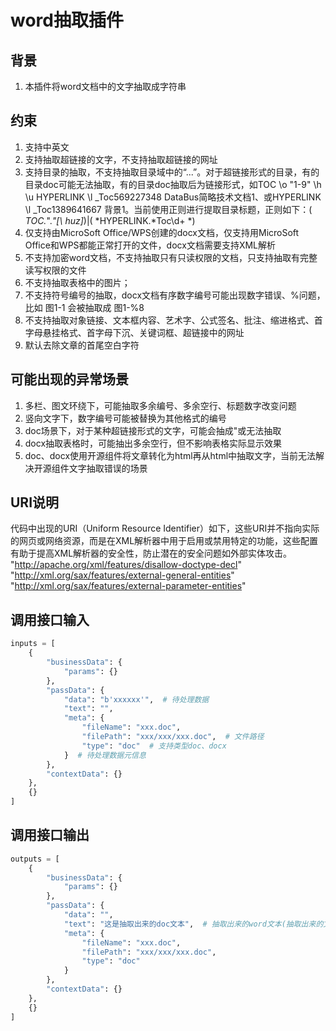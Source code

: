 # word抽取插件

## 背景

1. 本插件将word文档中的文字抽取成字符串

## 约束
1. 支持中英文
2. 支持抽取超链接的文字，不支持抽取超链接的网址
3. 支持目录的抽取，不支持抽取目录域中的“...”。对于超链接形式的目录，有的目录doc可能无法抽取，有的目录doc抽取后为链接形式，如TOC \o "1-9" \h \u  HYPERLINK \l _Toc569227348 DataBus简略技术文档1、或HYPERLINK \l _Toc1389641667 背景1。当前使用正则进行提取目录标题，正则如下：( *TOC.*".*"[\\ huz]*)|( *HYPERLINK.*Toc\d+ *)
4. 仅支持由MicroSoft Office/WPS创建的docx文档，仅支持用MicroSoft Office和WPS都能正常打开的文件，docx文档需要支持XML解析
5. 不支持加密word文档，不支持抽取只有只读权限的文档，只支持抽取有完整读写权限的文件
6. 不支持抽取表格中的图片；
7. 不支持符号编号的抽取，docx文档有序数字编号可能出现数字错误、%问题，比如 图1-1 会被抽取成 图1-%8
8. 不支持抽取对象链接、文本框内容、艺术字、公式签名、批注、缩进格式、首字母悬挂格式、首字母下沉、关键词框、超链接中的网址
9. 默认去除文章的首尾空白字符

## 可能出现的异常场景
1. 多栏、图文环绕下，可能抽取多余编号、多余空行、标题数字改变问题
2. 竖向文字下，数字编号可能被替换为其他格式的编号
3. doc场景下，对于某种超链接形式的文字，可能会抽成"或无法抽取
4. docx抽取表格时，可能抽出多余空行，但不影响表格实际显示效果 
5. doc、docx使用开源组件将文章转化为html再从html中抽取文字，当前无法解决开源组件文字抽取错误的场景

## URI说明
代码中出现的URI（Uniform Resource Identifier）如下，这些URI并不指向实际的网页或网络资源，而是在XML解析器中用于启用或禁用特定的功能，这些配置有助于提高XML解析器的安全性，防止潜在的安全问题如外部实体攻击。
"http://apache.org/xml/features/disallow-doctype-decl"
"http://xml.org/sax/features/external-general-entities"
"http://xml.org/sax/features/external-parameter-entities"

## 调用接口输入
```python
inputs = [
    {
        "businessData": {
            "params": {}
        },
        "passData": {
            "data": "b'xxxxxx'",  # 待处理数据  
            "text": "", 
            "meta": {
                "fileName": "xxx.doc",
                "filePath": "xxx/xxx/xxx.doc",  # 文件路径
                "type": "doc"  # 支持类型doc、docx
            }  # 待处理数据元信息 
        },
        "contextData": {}
    },
    {}
]
```

## 调用接口输出
```python
outputs = [
    {
        "businessData": {
            "params": {}
        },
        "passData": {
            "data": "",
            "text": "这是抽取出来的doc文本",  # 抽取出来的word文本(抽取出来的文本除表格外，不带html标签)
            "meta": {
                "fileName": "xxx.doc",
                "filePath": "xxx/xxx/xxx.doc",
                "type": "doc"
            }
        },
        "contextData": {}
    },
    {}
]
```
